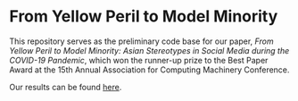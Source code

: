 # From Yellow Peril to Model Minority

This repository serves as the preliminary code base for our paper, *From Yellow Peril to Model Minority: Asian Stereotypes in Social Media during the COVID-19 Pandemic*, which won the runner-up prize to the Best Paper Award at the 15th Annual Association for Computing Machinery Conference.

 Our results can be found [here](https://dl.acm.org/doi/10.1145/3578503.3583614). 
